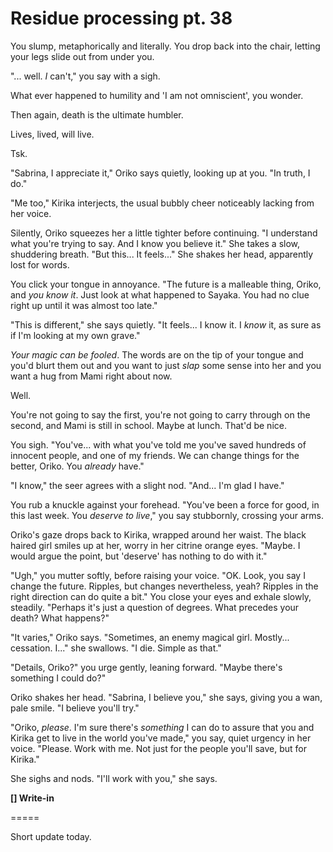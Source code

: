 # Residue processing pt. 38

You slump, metaphorically and literally. You drop back into the chair, letting your legs slide out from under you.

"... well. *I* can't," you say with a sigh.

What ever happened to humility and 'I am not omniscient', you wonder.

Then again, death is the ultimate humbler.

Lives, lived, will live.

Tsk.

"Sabrina, I appreciate it," Oriko says quietly, looking up at you. "In truth, I do."

"Me too," Kirika interjects, the usual bubbly cheer noticeably lacking from her voice.

Silently, Oriko squeezes her a little tighter before continuing. "I understand what you're trying to say. And I know you believe it." She takes a slow, shuddering breath. "But this... It feels..." She shakes her head, apparently lost for words.

You click your tongue in annoyance. "The future is a malleable thing, Oriko, and *you know it*. Just look at what happened to Sayaka. You had no clue right up until it was almost too late."

"This is different," she says quietly. "It feels... I know it. I *know* it, as sure as if I'm looking at my own grave."

*Your magic can be fooled*. The words are on the tip of your tongue and you'd blurt them out and you want to just *slap* some sense into her and you want a hug from Mami right about now.

Well.

You're not going to say the first, you're not going to carry through on the second, and Mami is still in school. Maybe at lunch. That'd be nice.

You sigh. "You've... with what you've told me you've saved hundreds of innocent people, and one of my friends. We can change things for the better, Oriko. You *already* have."

"I know," the seer agrees with a slight nod. "And... I'm glad I have."

You rub a knuckle against your forehead. "You've been a force for good, in this last week. You *deserve to live*," you say stubbornly, crossing your arms.

Oriko's gaze drops back to Kirika, wrapped around her waist. The black haired girl smiles up at her, worry in her citrine orange eyes. "Maybe. I would argue the point, but 'deserve' has nothing to do with it."

"Ugh," you mutter softly, before raising your voice. "OK. Look, you say I change the future. Ripples, but changes nevertheless, yeah? Ripples in the right direction can do quite a bit." You close your eyes and exhale slowly, steadily. "Perhaps it's just a question of degrees. What precedes your death? What happens?"

"It varies," Oriko says. "Sometimes, an enemy magical girl. Mostly... cessation. I..." she swallows. "I die. Simple as that."

"Details, Oriko?" you urge gently, leaning forward. "Maybe there's something I could do?"

Oriko shakes her head. "Sabrina, I believe you," she says, giving you a wan, pale smile. "I believe you'll try."

"Oriko, *please*. I'm sure there's *something* I can do to assure that you and Kirika get to live in the world you've made," you say, quiet urgency in her voice. "Please. Work with me. Not just for the people you'll save, but for Kirika."

She sighs and nods. "I'll work with you," she says.

**\[] Write-in**

\=====​

Short update today.
